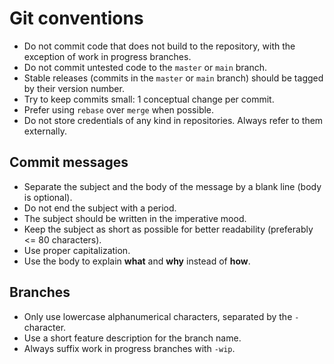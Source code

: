 # Git conventions

- Do not commit code that does not build to the repository, with the exception of work in progress branches.
- Do not commit untested code to the `master` or `main` branch.
- Stable releases (commits in the `master` or `main` branch) should be tagged by their version number.
- Try to keep commits small: 1 conceptual change per commit.
- Prefer using `rebase` over `merge` when possible.
- Do not store credentials of any kind in repositories. Always refer to them externally.

## Commit messages

- Separate the subject and the body of the message by a blank line (body is optional).
- Do not end the subject with a period.
- The subject should be written in the imperative mood.
- Keep the subject as short as possible for better readability (preferably <= 80 characters).
- Use proper capitalization.
- Use the body to explain **what** and **why** instead of **how**.

## Branches

- Only use lowercase alphanumerical characters, separated by the `-` character.
- Use a short feature description for the branch name.
- Always suffix work in progress branches with `-wip`.
